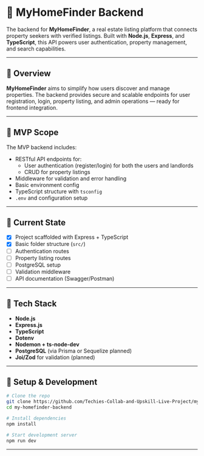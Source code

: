 # 🏡 MyHomeFinder Backend

The backend for **MyHomeFinder**, a real estate listing platform that connects property seekers with verified listings. Built with **Node.js**, **Express**, and **TypeScript**, this API powers user authentication, property management, and search capabilities.  

---

## 🧠 Overview

**MyHomeFinder** aims to simplify how users discover and manage properties. The backend provides secure and scalable endpoints for user registration, login, property listing, and admin operations — ready for frontend integration.

---

## 🎯 MVP Scope

The MVP backend includes:

- RESTful API endpoints for:
  - User authentication (register/login) for both the users and landlords
  - CRUD for property listings
- Middleware for validation and error handling
- Basic environment config
- TypeScript structure with `tsconfig`
- `.env` and configuration setup

---

## 🚧 Current State

- [x] Project scaffolded with Express + TypeScript
- [x] Basic folder structure (`src/`)
- [ ] Authentication routes
- [ ] Property listing routes
- [ ] PostgreSQL setup
- [ ] Validation middleware
- [ ] API documentation (Swagger/Postman)

---

## 🧱 Tech Stack

- **Node.js**
- **Express.js**
- **TypeScript**
- **Dotenv**
- **Nodemon + ts-node-dev**
- **PostgreSQL** (via Prisma or Sequelize planned)
- **Joi/Zod** for validation (planned)

---

## 🧪 Setup & Development

```bash
# Clone the repo
git clone https://github.com/Techies-Collab-and-Upskill-Live-Project/my-homefinder-backend.git
cd my-homefinder-backend

# Install dependencies
npm install

# Start development server
npm run dev

```

---

## 
